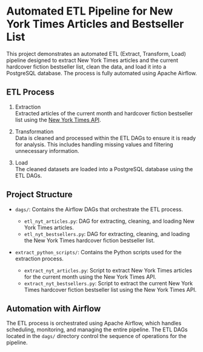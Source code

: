 # Automated ETL Pipeline for New York Times Articles and Bestseller List

This project demonstrates an automated ETL (Extract, Transform, Load) pipeline designed to extract New York Times articles and the current hardcover fiction bestseller list, clean the data, and load it into a PostgreSQL database. The process is fully automated using Apache Airflow.
 
## ETL Process
1. Extraction \
Extracted articles of the current month and hardcover fiction bestseller list using the [New York Times API](https://developer.nytimes.com/).

2. Transformation \
Data is cleaned and processed within the ETL DAGs to ensure it is ready for analysis. This includes handling missing values and filtering unnecessary information.

3. Load \
The cleaned datasets are loaded into a PostgreSQL database using the ETL DAGs.

## Project Structure
- `dags/`: Contains the Airflow DAGs that orchestrate the ETL process.
  - `etl_nyt_articles.py`: DAG for extracting, cleaning, and loading New York Times articles.
  - `etl_nyt_bestsellers.py`: DAG for extracting, cleaning, and loading the New York Times hardcover fiction bestseller list.

- `extract_python_scripts/`: Contains the Python scripts used for the extraction process.
  - `extract_nyt_articles.py`: Script to extract New York Times articles for the current month using the New York Times API.
  - `extract_nyt_bestsellers.py`: Script to extract the current New York Times hardcover fiction bestseller list using the New York Times API.

## Automation with Airflow
The ETL process is orchestrated using Apache Airflow, which handles scheduling, monitoring, and managing the entire pipeline. The ETL DAGs located in the `dags/` directory control the sequence of operations for the pipeline.
